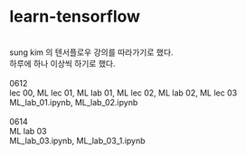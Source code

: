 # learn-tensorflow<br>
<br>
sung kim 의 텐서플로우 강의를 따라가기로 했다.<br>
하루에 하나 이상씩 하기로 했다.<br>
<br>
0612<br>
lec 00, ML lec 01, ML lab 01, ML lec 02, ML lab 02, ML lec 03 <br>
ML_lab_01.ipynb, ML_lab_02.ipynb <br>
<br>
0614<br>
ML lab 03 <br>
ML_lab_03.ipynb, ML_lab_03_1.ipynb <br>
